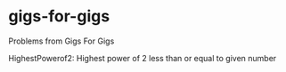 # gigs-for-gigs
Problems from Gigs For Gigs

HighestPowerof2: Highest power of 2 less than or equal to given number